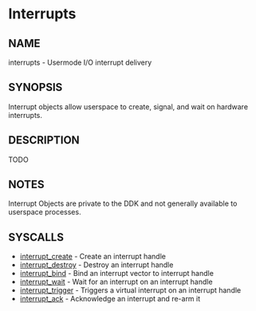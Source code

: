 # Interrupts

## NAME

interrupts - Usermode I/O interrupt delivery

## SYNOPSIS

Interrupt objects allow userspace to create, signal, and wait on
hardware interrupts.

## DESCRIPTION

TODO

## NOTES

Interrupt Objects are private to the DDK and not generally available
to userspace processes.

## SYSCALLS

+ [interrupt_create](../syscalls/interrupt_create.md) - Create an interrupt handle
+ [interrupt_destroy](../syscalls/interrupt_destroy.md) - Destroy an interrupt handle
+ [interrupt_bind](../syscalls/interrupt_bind.md) - Bind an interrupt vector to interrupt handle
+ [interrupt_wait](../syscalls/interrupt_wait.md) - Wait for an interrupt on an interrupt handle
+ [interrupt_trigger](../syscalls/interrupt_trigger.md) - Triggers a virtual interrupt on an interrupt handle
+ [interrupt_ack](../syscalls/interrupt_ack.md) - Acknowledge an interrupt and re-arm it
